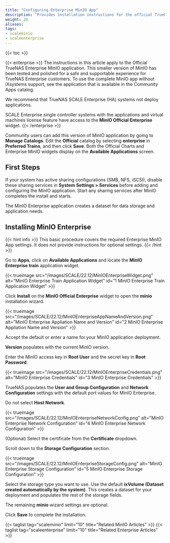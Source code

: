 ```yaml
---
title: "Configuring Enterprise MinIO App"
description: "Provides installation instructions for the official TrueNAS Enterprise MinIO application."
weight: 20
aliases: 
tags:
- scaleminio
- scaleenterprise
---
```



{{< toc >}}

{{< enterprise >}}
The instructions in this article apply to the Official TrueNAS Enterprise MinIO application. 
This smaller version of MinIO has been tested and polished for a safe and supportable experience for TrueNAS Enterprise customers. 
To use the complete MinIO app without iXsystems support, see the application that is available in the Community Apps catalog.

We recommend that TrueNAS SCALE Enterprise (HA) systems not deploy applications.

SCALE Enterprise single controller systems with the applications and virtual machines license feature have access to the **MinIO Official Enterprise** widget. 
{{< /enterprise >}}

Community users can add this version of MinIO application by going to **Manage Catalogs**. 
Edit the **Official** catalog by selecting **enterprise** in **Preferred Trains**, and then click **Save**.
Both the Official Charts and Enterprise MinIO widgets display on the **Available Applications** screen.

## First Steps

If your system has active sharing configurations (SMB, NFS, iSCSI), disable these sharing services in **System Settings > Services** before adding and configuring the MinIO application.
Start any sharing services after MinIO completes the install and starts.

The MinIO Enterprise application creates a dataset for data storage and application needs.

## Installing MinIO Enterprise
{{< hint info >}}
This basic procedure covers the required Enterprise MinIO App settings.
It does not provide instructions for optional settings.
{{< /hint >}}

Go to **Apps**, click on **Available Applications** and locate the **MinIO Enterprise train** application widget.

{{< trueimage src="/images/SCALE/22.12/MinIOEnterpriseWidget.png" alt="MinIO Enterprise Train Application Widget" id="1 MinIO Enterprise Train Application Widget" >}} 

Click **Install** on the **MinIO Official Enterprise** widget to open the **minio** installation wizard.

{{< trueimage src="/images/SCALE/22.12/MinIOEnterpriseAppNameAndVersion.png" alt="MinIO Enterprise Appliation Name and Version" id="2 MinIO Enterprise Appliation Name and Version" >}} 

Accept the default or enter a name for your MinIO application deployment.  

**Version** populates with the current MinIO version.

Enter the MinIO access key in **Root User** and the secret key in **Root Password**.

{{< trueimage src="/images/SCALE/22.12/MinIOEnterpriseCredentials.png" alt="MinIO Enterprise Credentials" id="3 MinIO Enterprise Credentials" >}}

TrueNAS populates the **User and Group Configuration** and **Network Configuration** settings with the default port values for MinIO Enterprise. 

Do not select **Host Network**. 

{{< trueimage src="/images/SCALE/22.12/MinIOEnterpriseNetworkConfig.png" alt="MinIO Enterprise Network Configuration" id="4 MinIO Enterprise Network Configuration" >}}

(Optional) Select the certificate from the **Certificate** dropdown. 

Scroll down to the **Storage Configuration** section. 

{{< trueimage src="/images/SCALE/22.12/MinIOEnterpriseStorageConfig.png" alt="MinIO Enterprise Storage Configuration" id="5 MinIO Enterprise Storage Configuration" >}}

Select the storage type you want to use. 
Use the default **ixVolume (Dataset created automatically by the system)**. 
This creates a dataset for your deployment and populates the rest of the storage fields. 

The remaining **minio** wizard settings are optional.

Click **Save** to complete the installation.

{{< taglist tag="scaleminio" limit="10" title="Related MinIO Articles" >}}
{{< taglist tag="scaleenterprise" limit="10" title="Related Enterprise Articles" >}}
